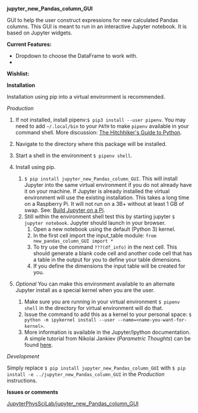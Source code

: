 **jupyter_new_Pandas_column_GUI**

GUI to help the user construct expressions for new calculated Pandas
columns. This GUI is meant to run in an interactive Jupyter notebook.
It is based on Jupyter widgets.

**Current Features:**

* Dropdown to choose the DataFrame to work with.
* 

**Wishlist:**

**Installation**

Installation using pip into a virtual environment is recommended.

_Production_

1. If not installed, install pipenv:`$ pip3 install --user pipenv`. You may
need to add `~/.local/bin` to your `PATH` to make `pipenv`
available in your command shell. More discussion: 
[The Hitchhiker's Guide to Python](https://docs.python-guide.org/dev/virtualenvs/).
1. Navigate to the directory where this package will be installed.
1. Start a shell in the environment `$ pipenv shell`.
1. Install using pip.
    1. `$ pip install jupyter_new_Pandas_column_GUI`. This will install 
       Jupyter into the same virtual
    environment if you do not already have it on your machine. If Jupyter is already
    installed the virtual environment will use the existing installation. This takes
    a long time on a Raspberry Pi. It will not run on a 3B+ without at least 1 GB of
    swap. See: [Build Jupyter on a Pi](https://www.uwosh.edu/facstaff/gutow/computer-and-programming-how-tos/installing-jupyter-on-raspberrian).
    1. Still within the environment shell test this by starting jupyter
`$ jupyter notebook`. Jupyter should launch in your browser.
        1. Open a new notebook using the default (Python 3) kernel.
        1. In the first cell import the input_table module:
            `from new_pandas_column_GUI import *`
        1. To try use the command `???(df_info)` in the next cell. This should 
           generate a blank code cell
        and another code cell that has a table in the output for you to define your table dimensions.
        1. If you define the dimensions the input table will be created for you.
        
1. _Optional_ You can make this environment available to an alternate Jupyter install as a special kernel when you are the user.
    1. Make sure you are running in your virtual environment `$ pipenv shell` in the directory for  virtual
    environment will do that.
    1. Issue the command to add this as a kernel to your personal space: 
    `$ python -m ipykernel install --user --name=<name-you-want-for-kernel>`.
    1. More information is available in the Jupyter/Ipython documentation. A simple tutorial from Nikolai Jankiev
    (_Parametric Thoughts_) can be found [here](https://janakiev.com/til/jupyter-virtual-envs/). 
    
_Development_

Simply replace `$ pip install jupyter_new_Pandas_column_GUI` with `$ pip 
install -e ../jupyter_new_Pandas_column_GUI` in the _Production_
instructions.

**Issues or comments**

[JupyterPhysSciLab/jupyter_new_Pandas_column_GUI](https://github.com/JupyterPhysSciLab/jupyter_new_Pandas_column_GUI)